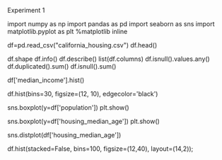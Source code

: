 Experiment 1

import numpy as np 
import pandas as pd 
import seaborn as sns 
import matplotlib.pyplot as plt 
%matplotlib inline 

df=pd.read_csv("california_housing.csv") 
df.head() 

df.shape 
df.info() 
df.describe()
list(df.columns) 
df.isnull().values.any() 
df.duplicated().sum() 
df.isnull().sum() 

df['median_income'].hist() 

df.hist(bins=30, figsize=(12, 10), edgecolor='black') 

sns.boxplot(y=df['population']) 
plt.show()

sns.boxplot(y=df['housing_median_age']) 
plt.show()

sns.distplot(df['housing_median_age']) 

df.hist(stacked=False, bins=100, figsize=(12,40), layout=(14,2));
